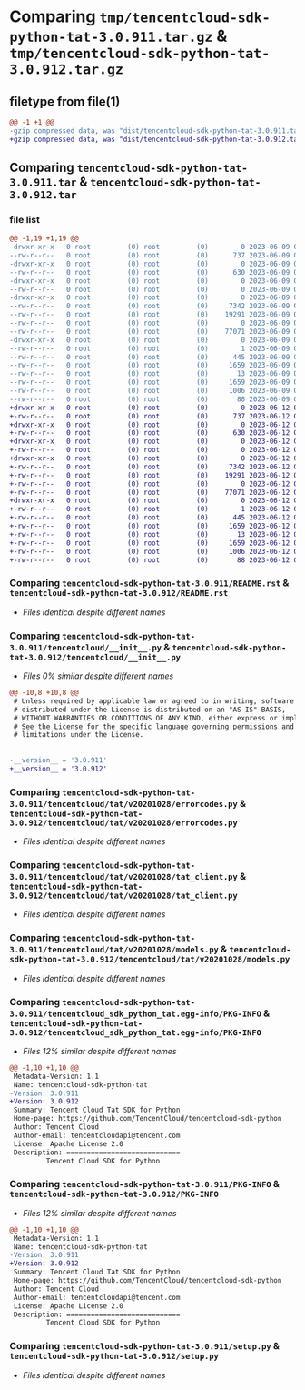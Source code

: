 # Comparing `tmp/tencentcloud-sdk-python-tat-3.0.911.tar.gz` & `tmp/tencentcloud-sdk-python-tat-3.0.912.tar.gz`

## filetype from file(1)

```diff
@@ -1 +1 @@
-gzip compressed data, was "dist/tencentcloud-sdk-python-tat-3.0.911.tar", last modified: Fri Jun  9 02:27:11 2023, max compression
+gzip compressed data, was "dist/tencentcloud-sdk-python-tat-3.0.912.tar", last modified: Mon Jun 12 03:11:55 2023, max compression
```

## Comparing `tencentcloud-sdk-python-tat-3.0.911.tar` & `tencentcloud-sdk-python-tat-3.0.912.tar`

### file list

```diff
@@ -1,19 +1,19 @@
-drwxr-xr-x   0 root         (0) root         (0)        0 2023-06-09 02:27:11.000000 tencentcloud-sdk-python-tat-3.0.911/
--rw-r--r--   0 root         (0) root         (0)      737 2023-06-09 02:27:11.000000 tencentcloud-sdk-python-tat-3.0.911/README.rst
-drwxr-xr-x   0 root         (0) root         (0)        0 2023-06-09 02:27:11.000000 tencentcloud-sdk-python-tat-3.0.911/tencentcloud/
--rw-r--r--   0 root         (0) root         (0)      630 2023-06-09 02:27:11.000000 tencentcloud-sdk-python-tat-3.0.911/tencentcloud/__init__.py
-drwxr-xr-x   0 root         (0) root         (0)        0 2023-06-09 02:27:11.000000 tencentcloud-sdk-python-tat-3.0.911/tencentcloud/tat/
--rw-r--r--   0 root         (0) root         (0)        0 2023-06-09 02:27:11.000000 tencentcloud-sdk-python-tat-3.0.911/tencentcloud/tat/__init__.py
-drwxr-xr-x   0 root         (0) root         (0)        0 2023-06-09 02:27:11.000000 tencentcloud-sdk-python-tat-3.0.911/tencentcloud/tat/v20201028/
--rw-r--r--   0 root         (0) root         (0)     7342 2023-06-09 02:27:11.000000 tencentcloud-sdk-python-tat-3.0.911/tencentcloud/tat/v20201028/errorcodes.py
--rw-r--r--   0 root         (0) root         (0)    19291 2023-06-09 02:27:11.000000 tencentcloud-sdk-python-tat-3.0.911/tencentcloud/tat/v20201028/tat_client.py
--rw-r--r--   0 root         (0) root         (0)        0 2023-06-09 02:27:11.000000 tencentcloud-sdk-python-tat-3.0.911/tencentcloud/tat/v20201028/__init__.py
--rw-r--r--   0 root         (0) root         (0)    77071 2023-06-09 02:27:11.000000 tencentcloud-sdk-python-tat-3.0.911/tencentcloud/tat/v20201028/models.py
-drwxr-xr-x   0 root         (0) root         (0)        0 2023-06-09 02:27:11.000000 tencentcloud-sdk-python-tat-3.0.911/tencentcloud_sdk_python_tat.egg-info/
--rw-r--r--   0 root         (0) root         (0)        1 2023-06-09 02:27:11.000000 tencentcloud-sdk-python-tat-3.0.911/tencentcloud_sdk_python_tat.egg-info/dependency_links.txt
--rw-r--r--   0 root         (0) root         (0)      445 2023-06-09 02:27:11.000000 tencentcloud-sdk-python-tat-3.0.911/tencentcloud_sdk_python_tat.egg-info/SOURCES.txt
--rw-r--r--   0 root         (0) root         (0)     1659 2023-06-09 02:27:11.000000 tencentcloud-sdk-python-tat-3.0.911/tencentcloud_sdk_python_tat.egg-info/PKG-INFO
--rw-r--r--   0 root         (0) root         (0)       13 2023-06-09 02:27:11.000000 tencentcloud-sdk-python-tat-3.0.911/tencentcloud_sdk_python_tat.egg-info/top_level.txt
--rw-r--r--   0 root         (0) root         (0)     1659 2023-06-09 02:27:11.000000 tencentcloud-sdk-python-tat-3.0.911/PKG-INFO
--rw-r--r--   0 root         (0) root         (0)     1006 2023-06-09 02:27:11.000000 tencentcloud-sdk-python-tat-3.0.911/setup.py
--rw-r--r--   0 root         (0) root         (0)       88 2023-06-09 02:27:11.000000 tencentcloud-sdk-python-tat-3.0.911/setup.cfg
+drwxr-xr-x   0 root         (0) root         (0)        0 2023-06-12 03:11:55.000000 tencentcloud-sdk-python-tat-3.0.912/
+-rw-r--r--   0 root         (0) root         (0)      737 2023-06-12 03:11:55.000000 tencentcloud-sdk-python-tat-3.0.912/README.rst
+drwxr-xr-x   0 root         (0) root         (0)        0 2023-06-12 03:11:55.000000 tencentcloud-sdk-python-tat-3.0.912/tencentcloud/
+-rw-r--r--   0 root         (0) root         (0)      630 2023-06-12 03:11:55.000000 tencentcloud-sdk-python-tat-3.0.912/tencentcloud/__init__.py
+drwxr-xr-x   0 root         (0) root         (0)        0 2023-06-12 03:11:55.000000 tencentcloud-sdk-python-tat-3.0.912/tencentcloud/tat/
+-rw-r--r--   0 root         (0) root         (0)        0 2023-06-12 03:11:55.000000 tencentcloud-sdk-python-tat-3.0.912/tencentcloud/tat/__init__.py
+drwxr-xr-x   0 root         (0) root         (0)        0 2023-06-12 03:11:55.000000 tencentcloud-sdk-python-tat-3.0.912/tencentcloud/tat/v20201028/
+-rw-r--r--   0 root         (0) root         (0)     7342 2023-06-12 03:11:55.000000 tencentcloud-sdk-python-tat-3.0.912/tencentcloud/tat/v20201028/errorcodes.py
+-rw-r--r--   0 root         (0) root         (0)    19291 2023-06-12 03:11:55.000000 tencentcloud-sdk-python-tat-3.0.912/tencentcloud/tat/v20201028/tat_client.py
+-rw-r--r--   0 root         (0) root         (0)        0 2023-06-12 03:11:55.000000 tencentcloud-sdk-python-tat-3.0.912/tencentcloud/tat/v20201028/__init__.py
+-rw-r--r--   0 root         (0) root         (0)    77071 2023-06-12 03:11:55.000000 tencentcloud-sdk-python-tat-3.0.912/tencentcloud/tat/v20201028/models.py
+drwxr-xr-x   0 root         (0) root         (0)        0 2023-06-12 03:11:55.000000 tencentcloud-sdk-python-tat-3.0.912/tencentcloud_sdk_python_tat.egg-info/
+-rw-r--r--   0 root         (0) root         (0)        1 2023-06-12 03:11:55.000000 tencentcloud-sdk-python-tat-3.0.912/tencentcloud_sdk_python_tat.egg-info/dependency_links.txt
+-rw-r--r--   0 root         (0) root         (0)      445 2023-06-12 03:11:55.000000 tencentcloud-sdk-python-tat-3.0.912/tencentcloud_sdk_python_tat.egg-info/SOURCES.txt
+-rw-r--r--   0 root         (0) root         (0)     1659 2023-06-12 03:11:55.000000 tencentcloud-sdk-python-tat-3.0.912/tencentcloud_sdk_python_tat.egg-info/PKG-INFO
+-rw-r--r--   0 root         (0) root         (0)       13 2023-06-12 03:11:55.000000 tencentcloud-sdk-python-tat-3.0.912/tencentcloud_sdk_python_tat.egg-info/top_level.txt
+-rw-r--r--   0 root         (0) root         (0)     1659 2023-06-12 03:11:55.000000 tencentcloud-sdk-python-tat-3.0.912/PKG-INFO
+-rw-r--r--   0 root         (0) root         (0)     1006 2023-06-12 03:11:55.000000 tencentcloud-sdk-python-tat-3.0.912/setup.py
+-rw-r--r--   0 root         (0) root         (0)       88 2023-06-12 03:11:55.000000 tencentcloud-sdk-python-tat-3.0.912/setup.cfg
```

### Comparing `tencentcloud-sdk-python-tat-3.0.911/README.rst` & `tencentcloud-sdk-python-tat-3.0.912/README.rst`

 * *Files identical despite different names*

### Comparing `tencentcloud-sdk-python-tat-3.0.911/tencentcloud/__init__.py` & `tencentcloud-sdk-python-tat-3.0.912/tencentcloud/__init__.py`

 * *Files 0% similar despite different names*

```diff
@@ -10,8 +10,8 @@
 # Unless required by applicable law or agreed to in writing, software
 # distributed under the License is distributed on an "AS IS" BASIS,
 # WITHOUT WARRANTIES OR CONDITIONS OF ANY KIND, either express or implied.
 # See the License for the specific language governing permissions and
 # limitations under the License.
 
 
-__version__ = '3.0.911'
+__version__ = '3.0.912'
```

### Comparing `tencentcloud-sdk-python-tat-3.0.911/tencentcloud/tat/v20201028/errorcodes.py` & `tencentcloud-sdk-python-tat-3.0.912/tencentcloud/tat/v20201028/errorcodes.py`

 * *Files identical despite different names*

### Comparing `tencentcloud-sdk-python-tat-3.0.911/tencentcloud/tat/v20201028/tat_client.py` & `tencentcloud-sdk-python-tat-3.0.912/tencentcloud/tat/v20201028/tat_client.py`

 * *Files identical despite different names*

### Comparing `tencentcloud-sdk-python-tat-3.0.911/tencentcloud/tat/v20201028/models.py` & `tencentcloud-sdk-python-tat-3.0.912/tencentcloud/tat/v20201028/models.py`

 * *Files identical despite different names*

### Comparing `tencentcloud-sdk-python-tat-3.0.911/tencentcloud_sdk_python_tat.egg-info/PKG-INFO` & `tencentcloud-sdk-python-tat-3.0.912/tencentcloud_sdk_python_tat.egg-info/PKG-INFO`

 * *Files 12% similar despite different names*

```diff
@@ -1,10 +1,10 @@
 Metadata-Version: 1.1
 Name: tencentcloud-sdk-python-tat
-Version: 3.0.911
+Version: 3.0.912
 Summary: Tencent Cloud Tat SDK for Python
 Home-page: https://github.com/TencentCloud/tencentcloud-sdk-python
 Author: Tencent Cloud
 Author-email: tencentcloudapi@tencent.com
 License: Apache License 2.0
 Description: ============================
         Tencent Cloud SDK for Python
```

### Comparing `tencentcloud-sdk-python-tat-3.0.911/PKG-INFO` & `tencentcloud-sdk-python-tat-3.0.912/PKG-INFO`

 * *Files 12% similar despite different names*

```diff
@@ -1,10 +1,10 @@
 Metadata-Version: 1.1
 Name: tencentcloud-sdk-python-tat
-Version: 3.0.911
+Version: 3.0.912
 Summary: Tencent Cloud Tat SDK for Python
 Home-page: https://github.com/TencentCloud/tencentcloud-sdk-python
 Author: Tencent Cloud
 Author-email: tencentcloudapi@tencent.com
 License: Apache License 2.0
 Description: ============================
         Tencent Cloud SDK for Python
```

### Comparing `tencentcloud-sdk-python-tat-3.0.911/setup.py` & `tencentcloud-sdk-python-tat-3.0.912/setup.py`

 * *Files identical despite different names*

